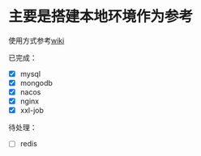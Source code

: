 # 主要是搭建本地环境作为参考
使用方式参考[wiki](https://github.com/github-sunpiaoliang/local-docker-compose/wiki/%E4%BD%BF%E7%94%A8%E6%96%B9%E5%BC%8F)


已完成：
   - [x] mysql
   - [x] mongodb
   - [x] nacos
   - [x] nginx
   - [x] xxl-job
   
待处理：
   - [ ] redis 
